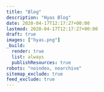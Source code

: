 ```yaml
---
title: "Blog"
description: "Hyas Blog"
date: 2020-04-17T12:17:27+00:00
lastmod: 2020-04-17T12:17:27+00:00
draft: true
images: ["hyas.png"]
_build:
  render: true
  list: always
  publishResources: true
robots: "noindex, noarchive"
sitemap_exclude: true
feed_exclude: true
---
```

